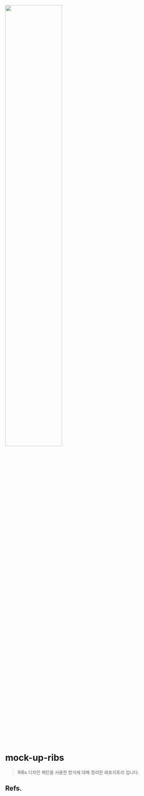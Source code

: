 <img width="60%" src="https://github.com/nsdongklee/mock-up-ribs/blob/main/resources/scenario.gif"/>

# mock-up-ribs
> RIBs 디자인 패턴을 사용한 방식에 대해 정리한 레포지토리 입니다.



## Refs.
